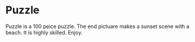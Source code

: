 # Puzzle
Puzzle is a 100 peice puzzle. The end pictuare makes a sunset scene with a beach. It is highly skilled. Enjoy.
